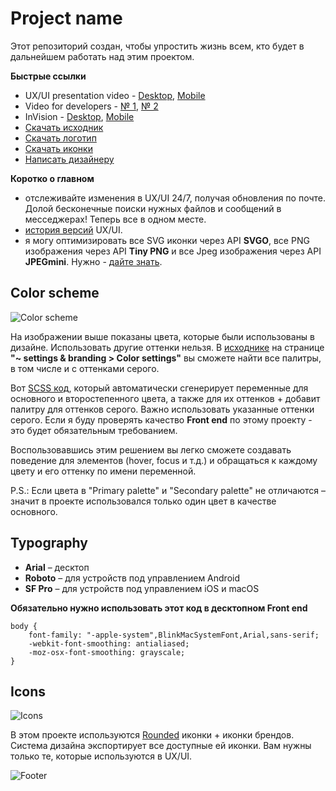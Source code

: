 # Project name

Этот репозиторий создан, чтобы упростить жизнь всем, кто будет в дальнейшем работать над этим проектом. 

**Быстрые ссылки**
- UX/UI presentation video - [Desktop](#), [Mobile](#)
- Video for developers - [№ 1](#), [№ 2](#)
- InVision - [Desktop](#), [Mobile](#)
- [Скачать исходник](/1%20Sources)
- [Скачать логотип](/2%20Export/Branding/)
- [Скачать иконки](#icons)
- [Написать дизайнеру](mailto:w@res.pm)

**Коротко о главном**

* отслеживайте изменения в UX/UI 24/7, получая обновления по почте. Долой бесконечные поиски нужных файлов и сообщений в месседжерах! Теперь все в одном месте.
* [история версий](/1%20Sources) UX/UI.
* я могу оптимизировать все SVG иконки через API **SVGO**, все PNG изображения через API **Tiny PNG** и все Jpeg изображения через API **JPEGmini**. Нужно - [дайте знать](mailto:w@res.pm).

## Color scheme

![Color scheme](/2%20Export/~%20Guides/RU/GitHub/Color%20Scheme.jpg)

На изображении выше показаны цвета, которые были использованы в дизайне. Использовать другие оттенки нельзя. В [исходнике](/1%20Sources) на странице **"~ settings & branding > Color settings"** вы сможете найти все палитры, в том числе и с оттенками серого.

Вот [SCSS код](/3%20Docs/system/color%20system.scss), который автоматически сгенерирует переменные для основного и второстепенного цвета, а также для их оттенков + добавит палитру для оттенков серого. Важно использовать указанные оттенки серого. Если я буду проверять качество **Front end** по этому проекту - это будет обязательным требованием.

Воспользовавшись этим решением вы легко сможете создавать поведение для элементов (hover, focus и т.д.) и обращаться к каждому цвету и его оттенку по имени переменной.

P.S.: Если цвета в "Primary palette" и "Secondary palette" не отличаются – значит в проекте использовался только один цвет в качестве основного.

## Typography

- **Arial** – десктоп
- **Roboto** – для устройств под управлением Android
- **SF Pro** – для устройств под управлением iOS и macOS

**Обязательно нужно использовать этот код в десктопном Front end**

```
body {
    font-family: "-apple-system",BlinkMacSystemFont,Arial,sans-serif;
    -webkit-font-smoothing: antialiased;
    -moz-osx-font-smoothing: grayscale;
}
```

## Icons

![Icons](/2%20Export/~%20guidelines/RU/github/icons.jpg)

В этом проекте используются [Rounded](/2%20Export/icons/rounded) иконки + иконки брендов. Система дизайна экспортирует все доступные ей иконки. Вам нужны только те, которые используются в UX/UI.

![Footer](/2%20Export/~%20guidelines/RU/github/footer.png)